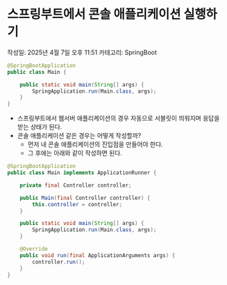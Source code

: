 # 스프링부트에서 콘솔 애플리케이션 실행하기

작성일: 2025년 4월 7일 오후 11:51
카테고리: SpringBoot

```java
@SpringBootApplication
public class Main {

    public static void main(String[] args) {
        SpringApplication.run(Main.class, args);
    }
}

```

- 스프링부트에서 웹서버 애플리케이션의 경우 자동으로 서블릿이 띄워지며 응답을 받는 상태가 된다.
- 콘솔 애플리케이션 같은 경우는 어떻게 작성할까?
    - 먼저 내 콘솔 애플리케이션의 진입점을 만들어야 한다.
    - 그 후에는 아래와 같이 작성하면 된다.

```java
@SpringBootApplication
public class Main implements ApplicationRunner {

    private final Controller controller;

    public Main(final Controller controller) {
        this.controller = controller;
    }

    public static void main(String[] args) {
        SpringApplication.run(Main.class, args);
    }

    @Override
    public void run(final ApplicationArguments args) {
        controller.run();
    }
}

```